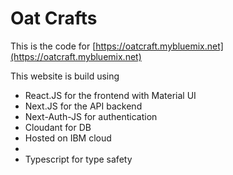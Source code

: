 # Oat Crafts

This is the code for [https://oatcraft.mybluemix.net](https://oatcraft.mybluemix.net)

This website is build using

* React.JS for the frontend with Material UI
* Next.JS for the API backend
* Next-Auth-JS for authentication
* Cloudant for DB
* Hosted on IBM cloud
* 
* Typescript for type safety